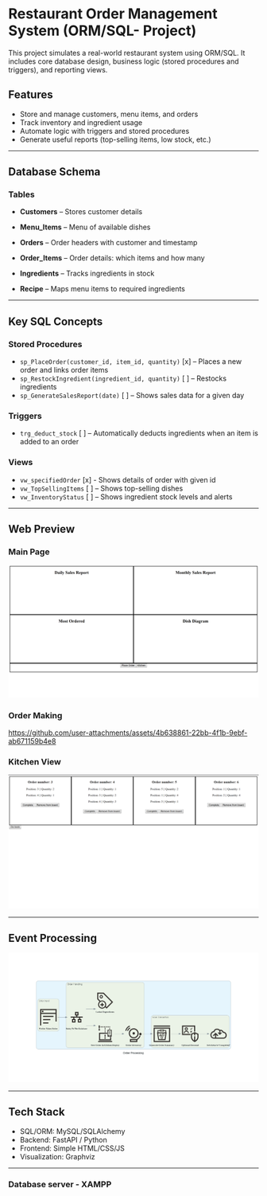 # Restaurant Order Management System (ORM/SQL- Project)

This project simulates a real-world restaurant system using ORM/SQL. It includes core database design, business logic (stored procedures and triggers), and reporting views.

## Features

- Store and manage customers, menu items, and orders
- Track inventory and ingredient usage
- Automate logic with triggers and stored procedures
- Generate useful reports (top-selling items, low stock, etc.)

---

## Database Schema

### Tables

- **Customers** – Stores customer details  

- **Menu_Items** – Menu of available dishes  

- **Orders** – Order headers with customer and timestamp

- **Order_Items** – Order details: which items and how many 

- **Ingredients** – Tracks ingredients in stock

- **Recipe** – Maps menu items to required ingredients

---

## Key SQL Concepts

### Stored Procedures
- `sp_PlaceOrder(customer_id, item_id, quantity)` [x] – Places a new order and links order items
- `sp_RestockIngredient(ingredient_id, quantity)` [ ] – Restocks ingredients
- `sp_GenerateSalesReport(date)` [ ] – Shows sales data for a given day

### Triggers
- `trg_deduct_stock` [ ] – Automatically deducts ingredients when an item is added to an order

### Views
- `vw_specifiedOrder` [x] - Shows details of order with given id
- `vw_TopSellingItems` [ ] – Shows top-selling dishes
- `vw_InventoryStatus` [ ] – Shows ingredient stock levels and alerts

---
## Web Preview

### Main Page

![Main Page](RDME_files/Main_Page.png)

### Order Making

https://github.com/user-attachments/assets/4b638861-22bb-4f1b-9ebf-ab671159b4e8

### Kitchen View

![Kitchen View](RDME_files/Kitchen_View.png)

---

## Event Processing

![Order Processing](RDME_files/order_processing.png)

---
  
## Tech Stack

- SQL/ORM: MySQL/SQLAlchemy
- Backend: FastAPI / Python
- Frontend: Simple HTML/CSS/JS
- Visualization: Graphviz

---

### Database server - XAMPP
